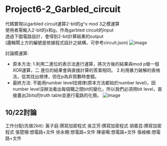 # Project6-2_Garbled_circuit
代碼實現以garbled circuit運算2-bit的g^x mod 3之模運算  
使用者需輸入2-bit的x和g，作為garbled circuit的input  
透過下圖電路設計，會得到2-bit計算結果的output  
(邏輯閘上方的編號是依據程式設計之結構，可參考circuit.json)
![image](https://github.com/cislab-yzu/Project6-2_Garbled_circuit/blob/master/circuit.jpg)

討論模運算:
* 原本方法:
1.利用二進位的表示法進行運算，將次方後的結果與mod p做一個XOR運算，二     進位的結果會與直接計算的答案相同。
2.利用暴力破解的表格法，從其找出規律，但在p為非質數時會錯。
* 最終方法:
不能用number level找規律(原本方法都始於number level)，因number level沒辦法看出每個職之間bit的變化，所以我們必須用bit level，直接畫出2bits的truth table並進行電路的化簡。
![image](https://github.com/cislab-yzu/Project6-2_Garbled_circuit/blob/master/mod2.jpg)
## 10/22討論
工作分配(先做2bit):
黃子庭:撰寫加密程式
吳芷芳:撰寫加密程式
胡嘉芸:撰寫加密程式
張楚翎:想電路+文件
徐永棚:想電路+文件
陳睿暘:想電路+文件
張峻維:想電路+文件
